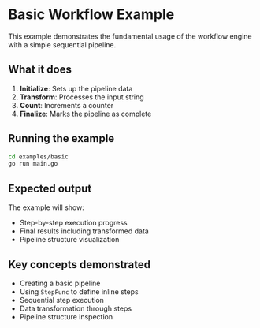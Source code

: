 # Basic Workflow Example

This example demonstrates the fundamental usage of the workflow engine with a simple sequential pipeline.

## What it does

1. **Initialize**: Sets up the pipeline data
2. **Transform**: Processes the input string
3. **Count**: Increments a counter
4. **Finalize**: Marks the pipeline as complete

## Running the example

```bash
cd examples/basic
go run main.go
```

## Expected output

The example will show:
- Step-by-step execution progress
- Final results including transformed data
- Pipeline structure visualization

## Key concepts demonstrated

- Creating a basic pipeline
- Using `StepFunc` to define inline steps
- Sequential step execution
- Data transformation through steps
- Pipeline structure inspection
